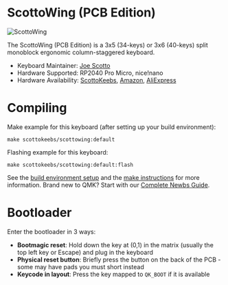 # ScottoWing (PCB Edition)

![ScottoWing](https://i.imgur.com/VSASAjxh.jpeg)

The ScottoWing (PCB Edition) is a 3x5 (34-keys) or 3x6 (40-keys) split monoblock ergonomic column-staggered keyboard.

-   Keyboard Maintainer: [Joe Scotto](https://github.com/joe-scotto)
-   Hardware Supported: RP2040 Pro Micro, nice!nano
-   Hardware Availability: [ScottoKeebs](https://scottokeebs.com), [Amazon](https://amazon.com), [AliExpress](https://aliexpress.com)

# Compiling

Make example for this keyboard (after setting up your build environment):

    make scottokeebs/scottowing:default

Flashing example for this keyboard:

    make scottokeebs/scottowing:default:flash

See the [build environment setup](https://docs.qmk.fm/#/getting_started_build_tools) and the [make instructions](https://docs.qmk.fm/#/getting_started_make_guide) for more information. Brand new to QMK? Start with our [Complete Newbs Guide](https://docs.qmk.fm/#/newbs).

# Bootloader

Enter the bootloader in 3 ways:

-   **Bootmagic reset**: Hold down the key at (0,1) in the matrix (usually the top left key or Escape) and plug in the keyboard
-   **Physical reset button**: Briefly press the button on the back of the PCB - some may have pads you must short instead
-   **Keycode in layout**: Press the key mapped to `QK_BOOT` if it is available
